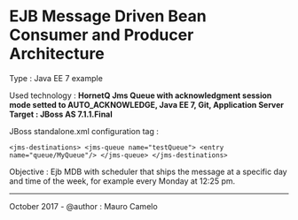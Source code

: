 # EJB Message Driven Bean Consumer and Producer Architecture

Type : Java EE 7 example

Used technology : <b>HornetQ Jms Queue with acknowledgment session mode setted to AUTO_ACKNOWLEDGE, Java EE 7, Git, Application Server Target : JBoss AS 7.1.1.Final</b> <br>

JBoss standalone.xml configuration tag :

`<jms-destinations>
    <jms-queue name="testQueue">
         <entry name="queue/MyQueue"/>
    </jms-queue>
</jms-destinations>`

Objective : Ejb MDB with scheduler that ships the message at a specific day and time of the week, for example every Monday at 12:25 pm.
____________________________________

October 2017 - @author : Mauro Camelo
